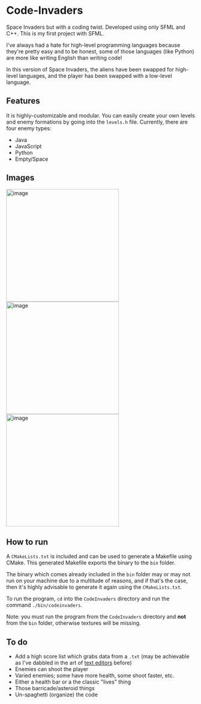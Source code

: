 # Code-Invaders
Space Invaders but with a coding twist. Developed using only SFML and C++. This is my first project with SFML.

I've always had a hate for high-level programming languages because they're pretty easy and to be honest, some of those languages (like Python) are more like writing English than writing code! 

In this version of Space Invaders, the aliens have been swapped for high-level languages, and the player has been swapped with a low-level language.

## Features
It is highly-customizable and modular. You can easily create your own levels and enemy formations by going into the `levels.h` file. Currently, there are four enemy types:

- Java
- JavaScript
- Python
- Empty/Space

## Images
<img width="300" alt="image" src="https://github.com/omrawaley/Code-Invaders/assets/133281331/2147800e-e84f-4f91-9350-5bb373810a93">

<img width="300" alt="image" src="https://github.com/omrawaley/Code-Invaders/assets/133281331/69bc157a-f2b0-4885-bb1b-643d3d35284d">

<img width="300" alt="image" src="https://github.com/omrawaley/Code-Invaders/assets/133281331/175bdb4e-2bfe-40c0-ba3a-a33a19d4fff5">

## How to run
A `CMakeLists.txt` is included and can be used to generate a Makefile using CMake. This generated Makefile exports the binary to the `bin` folder. 

The binary which comes already included in the `bin` folder may or may not run on your machine due to a multitude of reasons, and if that's the case, then it's highly advisable to generate it again using the `CMakeLists.txt`.

To run the program, `cd` into the `CodeInvaders` directory and run the command `./bin/codeinvaders`. 

Note: you must run the program from the `CodeInvaders` directory and **not** from the `bin` folder, otherwise textures will be missing.

## To do
- Add a high score list which grabs data from a `.txt` (may be achievable as I've dabbled in the art of [text editors](https://github.com/omrawaley/T-Write-Plus-Plus-Terminal-Based-Text-Editor) before)
- Enemies can shoot the player
- Varied enemies; some have more health, some shoot faster, etc.
- Either a health bar or a the classic "lives" thing
- Those barricade/asteroid things
- Un-spaghetti (organize) the code
